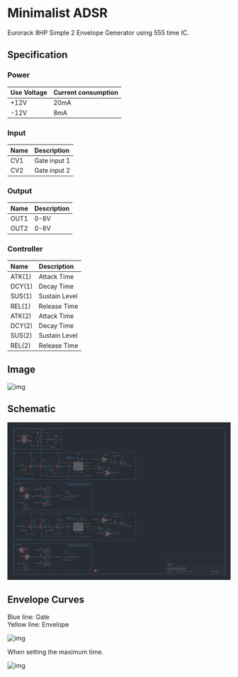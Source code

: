 # Minimalist ADSR

Eurorack 8HP Simple 2 Envelope Generator using 555 time IC.

## Specification

### Power

|Use Voltage|Current consumption|
|:--|:--|
|+12V|20mA|
|-12V|8mA|

### Input

|Name|Description|
|:--|:--|
|CV1|Gate input 1|
|CV2|Gate input 2|

### Output

|Name|Description|
|:--|:--|
|OUT1|0-8V|
|OUT2|0-8V|


### Controller

|Name|Description|
|:--|:--|
|ATK(1)|Attack Time|
|DCY(1)|Decay Time|
|SUS(1)|Sustain Level|
|REL(1)|Release Time|
|ATK(2)|Attack Time|
|DCY(2)|Decay Time|
|SUS(2)|Sustain Level|
|REL(2)|Release Time|

## Image
![img](https://marksard.github.io/assets/photos/20240402_IMGP8681.jpg)

## Schematic

![img](_data/minimalist_adsr_rev1.0.0.png)

## Envelope Curves

Blue line: Gate  
Yellow line: Envelope  

![img](_data/minimalist_adsr_curve1.png)

When setting the maximum time.  

![img](_data/minimalist_adsr_curve2.png)

